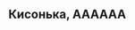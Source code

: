 ## Кисонька, АААААА
<div class="text">
    <div class="text-block">Линочка, доброе утро, моё солнышко 🌞</div>
    <div class="text-block">Сейчас мы с тобой поиграем в игру 🐱</div>
    <div class="text-block">Цель игры это узнать что за секрет таится в конце😊 </div>
    <div class="text-block">Только играть ЧЕСТНО 😛</div>
    <div class="text-block"><button onclick="window.location.href='/begin'">Нажми на меня!😮</button></div>
</div>
<script>
    $(document).ready(function() {
$('.text .text-block').eq(0).addClass('active').fadeIn(1000);
setInterval('AnimTXT();', 4000);
});

function AnimTXT() {
    var length = $('.text .text-block').length - 1;
    $('.text .text-block').each(function(index) {
         if($(this).hasClass('active') && index != length) {
             $(this).removeClass('active').fadeOut(1000).next('.text-block').addClass('active').fadeIn(1000);
             return false;
        } else if (index == length) {
             $(this).removeClass('active').fadeOut(1000);
             $('.text .text-block').eq(0).addClass('active').fadeIn(1000);
             return false;
         }
    });
};
</script>
<style>
    @import url('https://fonts.googleapis.com/css?family=Neucha');
.text {
    text-align: center;
}
.text-block {
    font-family: 'Neucha', cursive;
    font-size: 28px;
    position: absolute;
    display: none;    
}
button {
  font-family: 'Neucha', cursive;
  background: #2db6e9;
  padding: 5px;
  font-size: 18px;
  border: 1px solid #09abe7;
  color: #fff;
  border-radius: 4px;
}
    </style>
